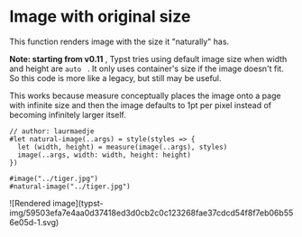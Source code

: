 #  Image with original size

This function renders image with the size it "naturally" has.

**Note: starting from v0.11** , Typst tries using default image size when
width and height are ` auto  ` . It only uses container's size if the image
doesn't fit. So this code is more like a legacy, but still may be useful.

This works because measure conceptually places the image onto a page with
infinite size and then the image defaults to 1pt per pixel instead of becoming
infinitely larger itself.

    
    
    // author: laurmaedje
    #let natural-image(..args) = style(styles => {
      let (width, height) = measure(image(..args), styles)
      image(..args, width: width, height: height)
    })
    
    #image("../tiger.jpg")
    #natural-image("../tiger.jpg")

![Rendered image](typst-
img/59503efa7e4aa0d37418ed3d0cb2c0c123268fae37cdcd54f8f7eb06b556e05d-1.svg)

